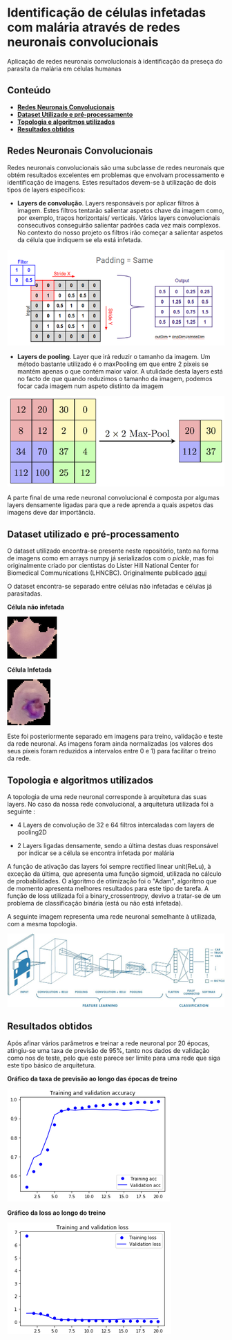 # Identificação de células infetadas com malária através de redes neuronais convolucionais

Aplicação de redes neuronais convolucionais à identificação da preseça do parasita da malária em células humanas

## Conteúdo

- **[Redes Neuronais Convolucionais](#redes-neuronais-convolucionais)**
- **[Dataset Utilizado e pré-processamento](#dataset-utilizado-e-pré-processamento)**
- **[Topologia e algoritmos utilizados](#topologia-e-algoritmos-utilizados)**
- **[Resultados obtidos](#resultados-obtidos)**

## Redes Neuronais Convolucionais

Redes neuronais convolucionais são uma subclasse de redes neuronais que obtém resultados excelentes em problemas que envolvam processamento e identificação de imagens.
 Estes resultados devem-se à utilização de dois tipos de layers específicos:

 - **Layers de convolução**.  Layers responsáveis por aplicar filtros à imagem. Estes filtros tentarão salientar aspetos chave da imagem como, por exemplo, traços horizontais/ verticais. Vários layers convolucionais consecutivos conseguirão salientar padrões cada vez mais complexos. No contexto do nosso projeto os filtros irão começar a salientar aspetos da célula que indiquem se ela está infetada.

![Filtro_convolucional](readme_images/Convolucao.png)

 -  **Layers de pooling**. Layer que irá reduzir o tamanho da imagem. Um método bastante utilizado é o maxPooling em que entre 2 pixeis se mantém apenas o que contém maior valor. A utulidade desta layers está no facto de que quando reduzimos o tamanho da imagem, podemos focar cada imagem num aspeto distinto da imagem
 
 ![Pooling](readme_images/MaxPool.png)
 
A parte final de uma rede neuronal convolucional é composta por algumas layers densamente ligadas para que a rede aprenda a quais aspetos das imagens deve dar importância.

## Dataset utilizado e pré-processamento


O dataset utilizado encontra-se presente neste repositório, tanto na forma de imagens como em arrays numpy já serializados com o *pickle*, mas foi originalmente criado por cientistas do Lister Hill National Center for Biomedical Communications (LHNCBC). Originalmente publicado [aqui](https://lhncbc.nlm.nih.gov/publication/pub9932)

O dataset encontra-se separado entre células não infetadas e células já parasitadas. 
  
 **Célula não infetada**
 
 ![Célula não infetada](readme_images/celula_nao_infetada.png)
 
 **Célula Infetada**
 
 ![Célula infetada](readme_images/celula_infetada.png)
 
Este foi posteriormente separado em imagens para treino, validação e teste da rede neuronal. As imagens foram ainda normalizadas (os valores dos seus píxeis foram reduzidos a intervalos entre 0 e 1) para facilitar o treino da rede.

## Topologia e algoritmos utilizados

A topologia de uma rede neuronal corresponde à arquitetura das suas layers. No caso da nossa rede convolucional, a arquitetura utilizada foi a seguinte :

- 4 Layers de convolução de 32 e 64 filtros intercaladas com layers de pooling2D    

- 2 Layers ligadas densamente, sendo a última destas duas responsável por indicar se a célula se encontra infetada por malária

A função de ativação das layers foi sempre rectified linear unit(ReLu), à exceção da última, que apresenta uma função sigmoid, utilizada no cálculo de probabilidades.
O algoritmo de otimização foi o "Adam", algoritmo que de momento apresenta melhores resultados para este tipo de tarefa. A função de loss utilizada foi a binary_crossentropy, devivo a tratar-se de um problema de classificação binária (está ou não está infetada).

A seguinte imagem representa uma rede neuronal semelhante à utilizada, com a mesma topologia.

![topologia da rede](readme_images/topologia_da_rede.jpeg)

## Resultados obtidos

Após afinar vários parâmetros e treinar a rede neuronal por 20 épocas, atingiu-se uma taxa de previsão de 95%, tanto nos dados de validação como nos de teste, pelo que este parece ser limite para uma rede que siga este tipo básico de arquitetura. 

**Gráfico da taxa de previsão ao longo das épocas de treino**

![previsão ao longo do tempo](readme_images/precisao.png)

**Gráfico da loss ao longo do treino**

![loss ao longo do tempo](readme_images/loss.png)



